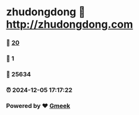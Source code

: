 # zhudongdong :link: http://zhudongdong.com 
### :page_facing_up: [20](http://zhudongdong.com/tag.html) 
### :speech_balloon: 1 
### :hibiscus: 25634 
### :alarm_clock: 2024-12-05 17:17:22 
### Powered by :heart: [Gmeek](https://github.com/Meekdai/Gmeek)
